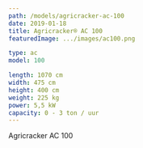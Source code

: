 ```yaml
---
path: /models/agricracker-ac-100
date: 2019-01-18
title: Agricracker® AC 100
featuredImage: .../images/ac100.png

type: ac
model: 100

length: 1070 cm 
width: 475 cm
height: 400 cm
weight: 225 kg
power: 5,5 kW
capacity: 0 - 3 ton / uur
---
```

Agricracker AC 100